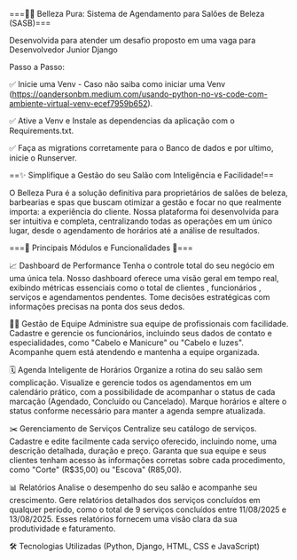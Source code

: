 ===💇‍♀️ Belleza Pura: Sistema de Agendamento para Salões de Beleza (SASB)===

Desenvolvida para atender um desafio proposto em uma vaga para Desenvolvedor Junior Django

Passo a Passo:

✅ Inicie uma Venv - Caso não saiba como iniciar uma Venv (https://oandersonbm.medium.com/usando-python-no-vs-code-com-ambiente-virtual-venv-ecef7959b652).

✅ Ative a Venv e Instale as dependencias da aplicação com o Requirements.txt.

✅ Faça as migrations corretamente para o Banco de dados e por ultimo, inicie o Runserver.


==✨ Simplifique a Gestão do seu Salão com Inteligência e Facilidade!==

O Belleza Pura é a solução definitiva para proprietários de salões de beleza, barbearias e spas que buscam otimizar a gestão e focar no que realmente importa: a experiência do cliente. Nossa plataforma foi desenvolvida para ser intuitiva e completa, centralizando todas as operações em um único lugar, desde o agendamento de horários até a análise de resultados.

===🚀 Principais Módulos e Funcionalidades 🚀===

📈 Dashboard de Performance
Tenha o controle total do seu negócio em uma única tela. Nosso dashboard oferece uma visão geral em tempo real, exibindo métricas essenciais como o total de clientes , funcionários , serviços e agendamentos pendentes. Tome decisões estratégicas com informações precisas na ponta dos seus dedos.

👩‍💼 Gestão de Equipe
Administre sua equipe de profissionais com facilidade. Cadastre e gerencie os funcionários, incluindo seus dados de contato e especialidades, como "Cabelo e Manicure" ou "Cabelo e luzes". Acompanhe quem está atendendo e mantenha a equipe organizada.

🗓️ Agenda Inteligente de Horários
Organize a rotina do seu salão sem complicação. Visualize e gerencie todos os agendamentos em um calendário prático, com a possibilidade de acompanhar o status de cada marcação (Agendado, Concluído ou Cancelado). Marque horários e altere o status conforme necessário para manter a agenda sempre atualizada.

✂️ Gerenciamento de Serviços
Centralize seu catálogo de serviços. Cadastre e edite facilmente cada serviço oferecido, incluindo nome, uma descrição detalhada, duração e preço. Garanta que sua equipe e seus clientes tenham acesso às informações corretas sobre cada procedimento, como "Corte" (R$35,00) ou "Escova" (R85,00).

📊 Relatórios 
Analise o desempenho do seu salão e acompanhe seu crescimento. Gere relatórios detalhados dos serviços concluídos em qualquer período, como o total de 9 serviços concluídos entre 11/08/2025 e 13/08/2025. Esses relatórios fornecem uma visão clara da sua produtividade e faturamento.

🛠️ Tecnologias Utilizadas
(Python, Django, HTML, CSS e JavaScript)
